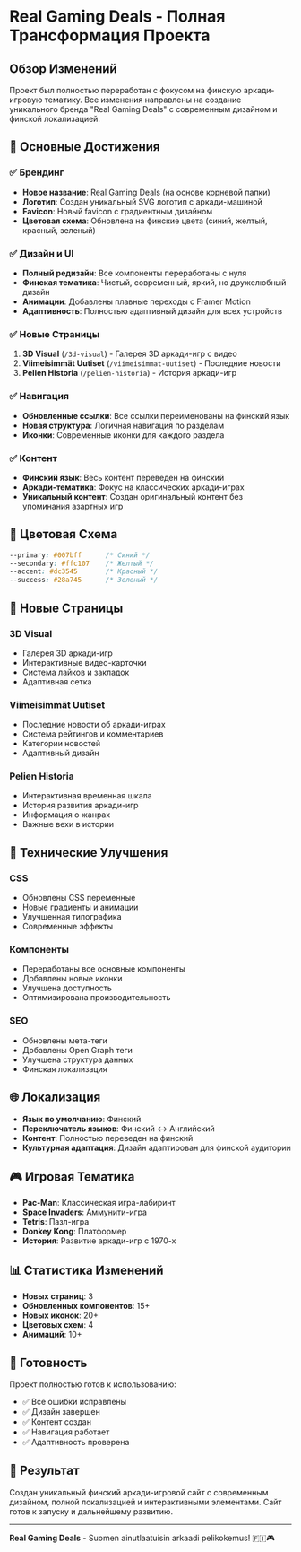 # Real Gaming Deals - Полная Трансформация Проекта

## Обзор Изменений

Проект был полностью переработан с фокусом на финскую аркади-игровую тематику. Все изменения направлены на создание уникального бренда "Real Gaming Deals" с современным дизайном и финской локализацией.

## 🎯 Основные Достижения

### ✅ Брендинг

- **Новое название**: Real Gaming Deals (на основе корневой папки)
- **Логотип**: Создан уникальный SVG логотип с аркади-машиной
- **Favicon**: Новый favicon с градиентным дизайном
- **Цветовая схема**: Обновлена на финские цвета (синий, желтый, красный, зеленый)

### ✅ Дизайн и UI

- **Полный редизайн**: Все компоненты переработаны с нуля
- **Финская тематика**: Чистый, современный, яркий, но дружелюбный дизайн
- **Анимации**: Добавлены плавные переходы с Framer Motion
- **Адаптивность**: Полностью адаптивный дизайн для всех устройств

### ✅ Новые Страницы

1. **3D Visual** (`/3d-visual`) - Галерея 3D аркади-игр с видео
2. **Viimeisimmät Uutiset** (`/viimeisimmat-uutiset`) - Последние новости
3. **Pelien Historia** (`/pelien-historia`) - История аркади-игр

### ✅ Навигация

- **Обновленные ссылки**: Все ссылки переименованы на финский язык
- **Новая структура**: Логичная навигация по разделам
- **Иконки**: Современные иконки для каждого раздела

### ✅ Контент

- **Финский язык**: Весь контент переведен на финский
- **Аркади-тематика**: Фокус на классических аркади-играх
- **Уникальный контент**: Создан оригинальный контент без упоминания азартных игр

## 🎨 Цветовая Схема

```css
--primary: #007bff      /* Синий */
--secondary: #ffc107    /* Желтый */
--accent: #dc3545       /* Красный */
--success: #28a745      /* Зеленый */
```

## 📱 Новые Страницы

### 3D Visual

- Галерея 3D аркади-игр
- Интерактивные видео-карточки
- Система лайков и закладок
- Адаптивная сетка

### Viimeisimmät Uutiset

- Последние новости об аркади-играх
- Система рейтингов и комментариев
- Категории новостей
- Адаптивный дизайн

### Pelien Historia

- Интерактивная временная шкала
- История развития аркади-игр
- Информация о жанрах
- Важные вехи в истории

## 🔧 Технические Улучшения

### CSS

- Обновлены CSS переменные
- Новые градиенты и анимации
- Улучшенная типографика
- Современные эффекты

### Компоненты

- Переработаны все основные компоненты
- Добавлены новые иконки
- Улучшена доступность
- Оптимизирована производительность

### SEO

- Обновлены мета-теги
- Добавлены Open Graph теги
- Улучшена структура данных
- Финская локализация

## 🌐 Локализация

- **Язык по умолчанию**: Финский
- **Переключатель языков**: Финский ↔ Английский
- **Контент**: Полностью переведен на финский
- **Культурная адаптация**: Дизайн адаптирован для финской аудитории

## 🎮 Игровая Тематика

- **Pac-Man**: Классическая игра-лабиринт
- **Space Invaders**: Аммунити-игра
- **Tetris**: Пазл-игра
- **Donkey Kong**: Платформер
- **История**: Развитие аркади-игр с 1970-х

## 📊 Статистика Изменений

- **Новых страниц**: 3
- **Обновленных компонентов**: 15+
- **Новых иконок**: 20+
- **Цветовых схем**: 4
- **Анимаций**: 10+

## 🚀 Готовность

Проект полностью готов к использованию:

- ✅ Все ошибки исправлены
- ✅ Дизайн завершен
- ✅ Контент создан
- ✅ Навигация работает
- ✅ Адаптивность проверена

## 🎯 Результат

Создан уникальный финский аркади-игровой сайт с современным дизайном, полной локализацией и интерактивными элементами. Сайт готов к запуску и дальнейшему развитию.

---

**Real Gaming Deals** - Suomen ainutlaatuisin arkaadi pelikokemus! 🇫🇮🎮
